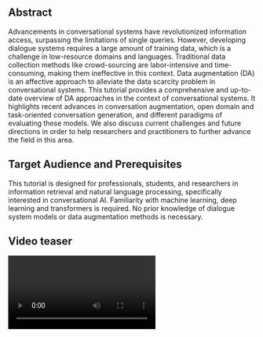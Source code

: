 <br>

## Abstract
Advancements in conversational systems have revolutionized information access, surpassing the limitations of single queries. 
However, developing dialogue systems requires a large amount of training data, which is a challenge in low-resource domains and languages. Traditional data collection methods like crowd-sourcing are labor-intensive and time-consuming, making them ineffective in this context. Data augmentation (DA) is an affective approach to alleviate the data scarcity problem in conversational systems. This tutorial provides a comprehensive and up-to-date overview of DA approaches in the context of conversational systems. It highlights recent advances in conversation augmentation, open domain and task-oriented conversation generation, and different paradigms of evaluating these models. We also discuss current challenges and future directions in order to help researchers and practitioners to further advance the field in this area.


## Target Audience and Prerequisites
This tutorial is designed for professionals, students, and researchers in information retrieval and natural language processing, specifically interested in conversational AI.
Familiarity with machine learning, deep learning and transformers is required. No prior knowledge of dialogue system models or data augmentation methods is necessary.

## Video teaser

<video weight="" height="" poster="">
  <source type="" src="">
</video>
